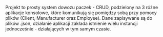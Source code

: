 Projekt to prosty system dowozu paczek - CRUD, podzielony na 3 różne aplikacje konsolowe, które komunikują się pomiędzy sobą przy pomocy plików (Client, Manufacturer oraz Employee). Dane zapisywane są do plików .json, działanie aplikacji zakłada istnienie wielu instancji jednocześnie - działających w tym samym czasie.
